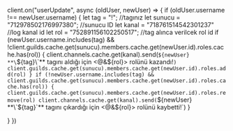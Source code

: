 client.on("userUpdate", async (oldUser, newUser) => {
  if (oldUser.username !== newUser.username) {
    let tag = "!"; //tagınız
    let sunucu = "712978502176997380"; //sunucu ID
    let kanal = "718761514542301237" //log kanal id
    let rol = "752891156102250517"; //tag alınca verilcek rol id
    if (newUser.username.includes(tag) && !client.guilds.cache.get(sunucu).members.cache.get(newUser.id).roles.cache.has(rol)) {
      client.channels.cache.get(kanal).send(`${newUser} **\`${tag}\`** tagını aldığı için <@&${rol}> rolünü kazandı!`)
      client.guilds.cache.get(sunucu).members.cache.get(newUser.id).roles.add(rol)
    } if (!newUser.username.includes(tag) && client.guilds.cache.get(sunucu).members.cache.get(newUser.id).roles.cache.has(rol)) {
      client.guilds.cache.get(sunucu).members.cache.get(newUser.id).roles.remove(rol)
      client.channels.cache.get(kanal).send(`${newUser} **\`${tag}\`** tagını çıkardığı için <@&${rol}> rolünü kaybetti!`)
    }

  }
})
